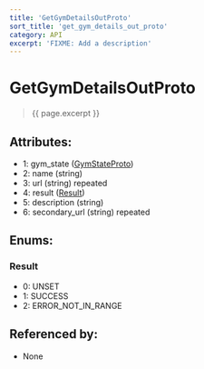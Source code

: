 ```yaml
---
title: 'GetGymDetailsOutProto'
sort_title: 'get_gym_details_out_proto'
category: API
excerpt: 'FIXME: Add a description'
---
```


[comment]: <> (THIS PART IS GENERATED - AKA DON'T EDIT THIS PART MANUALLY)

# GetGymDetailsOutProto

> {{ page.excerpt }}

## Attributes:

- 1: gym_state ([GymStateProto](../GymStateProto/))
- 2: name (string)
- 3: url (string) repeated
- 4: result ([Result](#result))
- 5: description (string)
- 6: secondary_url (string) repeated

## Enums:

### Result
- 0: UNSET
- 1: SUCCESS
- 2: ERROR_NOT_IN_RANGE

## Referenced by:

- None

[comment]: <> (YOU CAN EDIT AFTER THIS)
